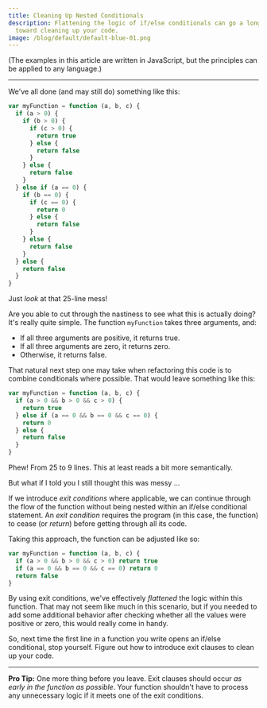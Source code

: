 ```yaml
---
title: Cleaning Up Nested Conditionals
description: Flattening the logic of if/else conditionals can go a long way
  toward cleaning up your code.
image: /blog/default/default-blue-01.png
---
```


(The examples in this article are written in JavaScript, but the principles can be applied to any language.)

---

We've all done (and may still do) something like this:

```js
var myFunction = function (a, b, c) {
  if (a > 0) {
    if (b > 0) {
      if (c > 0) {
        return true
      } else {
        return false
      }
    } else {
      return false
    }
  } else if (a == 0) {
    if (b == 0) {
      if (c == 0) {
        return 0
      } else {
        return false
      }
    } else {
      return false
    }
  } else {
    return false
  }
}
```

Just _look_ at that 25-line mess!

Are you able to cut through the nastiness to see what this is actually doing? It's really quite simple. The function `myFunction` takes three arguments, and:

- If all three arguments are positive, it returns true.
- If all three arguments are zero, it returns zero.
- Otherwise, it returns false.

That natural next step one may take when refactoring this code is to combine conditionals where possible. That would leave something like this:

```js
var myFunction = function (a, b, c) {
  if (a > 0 && b > 0 && c > 0) {
    return true
  } else if (a == 0 && b == 0 && c == 0) {
    return 0
  } else {
    return false
  }
}
```

Phew! From 25 to 9 lines. This at least reads a bit more semantically.

But what if I told you I still thought this was messy ...

If we introduce _exit conditions_ where applicable, we can continue through the flow of the function without being nested within an if/else conditional statement. An _exit condition_ requires the program (in this case, the function) to cease (or _return_) before getting through all its code.

Taking this approach, the function can be adjusted like so:

```js
var myFunction = function (a, b, c) {
  if (a > 0 && b > 0 && c > 0) return true
  if (a == 0 && b == 0 && c == 0) return 0
  return false
}
```

By using exit conditions, we've effectively _flattened_ the logic within this function. That may not seem like much in this scenario, but if you needed to add some additional behavior after checking whether all the values were positive or zero, this would really come in handy.

So, next time the first line in a function you write opens an if/else conditional, stop yourself. Figure out how to introduce exit clauses to clean up your code.

---

**Pro Tip:** One more thing before you leave. Exit clauses should occur _as early in the function as possible_. Your function shouldn't have to process any unnecessary logic if it meets one of the exit conditions.
